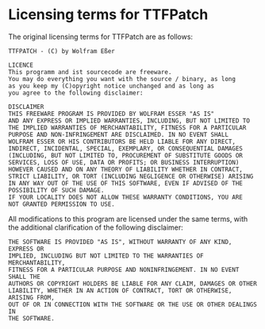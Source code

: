 # Licensing terms for TTFPatch

The original licensing terms for TTFPatch are as follows:

	TTFPATCH - (C) by Wolfram Eßer

	LICENCE
	This programm and ist sourcecode are freeware.
	You may do everything you want with the source / binary, as long
	as you keep my (C)opyright notice unchanged and as long as
	you agree to the following disclaimer:

	DISCLAIMER
	THIS FREEWARE PROGRAM IS PROVIDED BY WOLFRAM ESSER "AS IS"
	AND ANY EXPRESS OR IMPLIED WARRANTIES, INCLUDING, BUT NOT LIMITED TO
	THE IMPLIED WARRANTIES OF MERCHANTABILITY, FITNESS FOR A PARTICULAR
	PURPOSE AND NON-INFRINGEMENT ARE DISCLAIMED. IN NO EVENT SHALL
	WOLFRAM ESSER OR HIS CONTRIBUTORS BE HELD LIABLE FOR ANY DIRECT,
	INDIRECT, INCIDENTAL, SPECIAL, EXEMPLARY, OR CONSEQUENTIAL DAMAGES
	(INCLUDING, BUT NOT LIMITED TO, PROCUREMENT OF SUBSTITUTE GOODS OR
	SERVICES, LOSS OF USE, DATA OR PROFITS; OR BUSINESS INTERRUPTION)
	HOWEVER CAUSED AND ON ANY THEORY OF LIABILITY WHETHER IN CONTRACT,
	STRICT LIABILITY, OR TORT (INCLUDING NEGLIGENCE OR OTHERWISE) ARISING
	IN ANY WAY OUT OF THE USE OF THIS SOFTWARE, EVEN IF ADVISED OF THE
	POSSIBILITY OF SUCH DAMAGE.
	IF YOUR LOCALITY DOES NOT ALLOW THESE WARRANTY CONDITIONS, YOU ARE
	NOT GRANTED PERMISSION TO USE.

All modifications to this program are licensed under the same terms, with the additional clarification of the following disclaimer:

	THE SOFTWARE IS PROVIDED "AS IS", WITHOUT WARRANTY OF ANY KIND, EXPRESS OR
	IMPLIED, INCLUDING BUT NOT LIMITED TO THE WARRANTIES OF MERCHANTABILITY,
	FITNESS FOR A PARTICULAR PURPOSE AND NONINFRINGEMENT. IN NO EVENT SHALL THE
	AUTHORS OR COPYRIGHT HOLDERS BE LIABLE FOR ANY CLAIM, DAMAGES OR OTHER
	LIABILITY, WHETHER IN AN ACTION OF CONTRACT, TORT OR OTHERWISE, ARISING FROM,
	OUT OF OR IN CONNECTION WITH THE SOFTWARE OR THE USE OR OTHER DEALINGS IN
	THE SOFTWARE.
